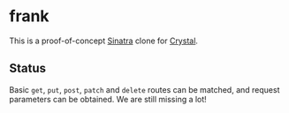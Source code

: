 # frank

This is a proof-of-concept [Sinatra](http://www.sinatrarb.com/) clone for [Crystal](http://www.crystal-lang.org).

## Status

Basic `get`, `put`, `post`, `patch` and `delete` routes can be matched, and request parameters can be obtained.
We are still missing a lot!
